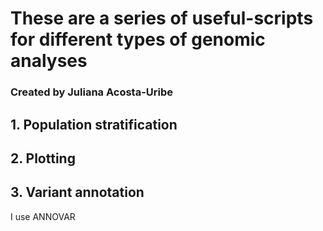 # These are a series of useful-scripts for different types of genomic analyses
### Created by Juliana Acosta-Uribe

## 1. Population stratification

## 2. Plotting

## 3. Variant annotation
I use ANNOVAR